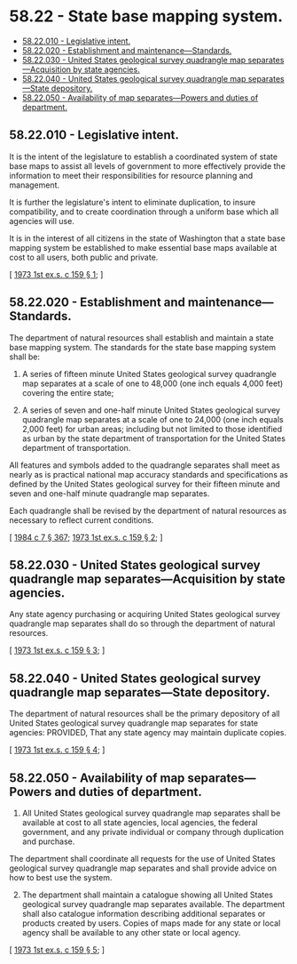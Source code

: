 # 58.22 - State base mapping system.
* [58.22.010 - Legislative intent.](#5822010---legislative-intent)
* [58.22.020 - Establishment and maintenance—Standards.](#5822020---establishment-and-maintenancestandards)
* [58.22.030 - United States geological survey quadrangle map separates—Acquisition by state agencies.](#5822030---united-states-geological-survey-quadrangle-map-separatesacquisition-by-state-agencies)
* [58.22.040 - United States geological survey quadrangle map separates—State depository.](#5822040---united-states-geological-survey-quadrangle-map-separatesstate-depository)
* [58.22.050 - Availability of map separates—Powers and duties of department.](#5822050---availability-of-map-separatespowers-and-duties-of-department)
## 58.22.010 - Legislative intent.
It is the intent of the legislature to establish a coordinated system of state base maps to assist all levels of government to more effectively provide the information to meet their responsibilities for resource planning and management.

It is further the legislature's intent to eliminate duplication, to insure compatibility, and to create coordination through a uniform base which all agencies will use.

It is in the interest of all citizens in the state of Washington that a state base mapping system be established to make essential base maps available at cost to all users, both public and private.

\[ [1973 1st ex.s. c 159 § 1](http://leg.wa.gov/CodeReviser/documents/sessionlaw/1973ex1c159.pdf?cite=1973%201st%20ex.s.%20c%20159%20§%201); \]

## 58.22.020 - Establishment and maintenance—Standards.
The department of natural resources shall establish and maintain a state base mapping system. The standards for the state base mapping system shall be:

1. A series of fifteen minute United States geological survey quadrangle map separates at a scale of one to 48,000 (one inch equals 4,000 feet) covering the entire state;

2. A series of seven and one-half minute United States geological survey quadrangle map separates at a scale of one to 24,000 (one inch equals 2,000 feet) for urban areas; including but not limited to those identified as urban by the state department of transportation for the United States department of transportation.

All features and symbols added to the quadrangle separates shall meet as nearly as is practical national map accuracy standards and specifications as defined by the United States geological survey for their fifteen minute and seven and one-half minute quadrangle map separates.

Each quadrangle shall be revised by the department of natural resources as necessary to reflect current conditions.

\[ [1984 c 7 § 367](http://leg.wa.gov/CodeReviser/documents/sessionlaw/1984c7.pdf?cite=1984%20c%207%20§%20367); [1973 1st ex.s. c 159 § 2](http://leg.wa.gov/CodeReviser/documents/sessionlaw/1973ex1c159.pdf?cite=1973%201st%20ex.s.%20c%20159%20§%202); \]

## 58.22.030 - United States geological survey quadrangle map separates—Acquisition by state agencies.
Any state agency purchasing or acquiring United States geological survey quadrangle map separates shall do so through the department of natural resources.

\[ [1973 1st ex.s. c 159 § 3](http://leg.wa.gov/CodeReviser/documents/sessionlaw/1973ex1c159.pdf?cite=1973%201st%20ex.s.%20c%20159%20§%203); \]

## 58.22.040 - United States geological survey quadrangle map separates—State depository.
The department of natural resources shall be the primary depository of all United States geological survey quadrangle map separates for state agencies: PROVIDED, That any state agency may maintain duplicate copies.

\[ [1973 1st ex.s. c 159 § 4](http://leg.wa.gov/CodeReviser/documents/sessionlaw/1973ex1c159.pdf?cite=1973%201st%20ex.s.%20c%20159%20§%204); \]

## 58.22.050 - Availability of map separates—Powers and duties of department.
1. All United States geological survey quadrangle map separates shall be available at cost to all state agencies, local agencies, the federal government, and any private individual or company through duplication and purchase.

The department shall coordinate all requests for the use of United States geological survey quadrangle map separates and shall provide advice on how to best use the system.

2. The department shall maintain a catalogue showing all United States geological survey quadrangle map separates available. The department shall also catalogue information describing additional separates or products created by users. Copies of maps made for any state or local agency shall be available to any other state or local agency.

\[ [1973 1st ex.s. c 159 § 5](http://leg.wa.gov/CodeReviser/documents/sessionlaw/1973ex1c159.pdf?cite=1973%201st%20ex.s.%20c%20159%20§%205); \]

